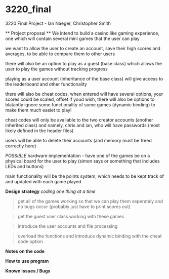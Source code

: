 # 3220_final
3220 Final Project - Ian Naeger, Christopher Smith

** Project proposal **
We intend to build a casino like gaming experience, one which will contain several mini games that the user can play

we want to allow the user to create an account, save their high scores and averages, to be able to compare them to other users

there will also be an option to play as a guest (base class) which allows the user to play the games without tracking progress

playing as a user account (inheritance of the base class) will give access to the leaderboard and other functionality

there will also be cheat codes, when entered will have several options, your scores could be scaled, offset if youd wish, there will also be options to blatantly ignore some functionality of some games (dynamic binding) to make them much easiet to play!

cheat codes will only be available to the two creator accounts (another inherited class) and namely, chris and ian, who will
have passwords (most likely defined in the header files)

users will be able to delete their accounts (and memory must be freed correctly here)

*POSSIBLE* hardware implementation - have one of the games be on a physical board for the user to play (simon says or something that includes LEDs and buttons)

main functionality will be the points system, which needs to be kept track of and updated with each game played

**Design strategy**
_coding one thing at a time_
>get all of the games working so that we can play them seperately and no bugs occur (probably just have to print scores out)

>get the guest user class working with these games

>introduce the user accounts and file processing

>overload the functions and introduce dynamic binding with the cheat code option

**Notes on the code**
>
>
>


**How to use program**
>
>
>

**Known issues / Bugs**
>
>
>
